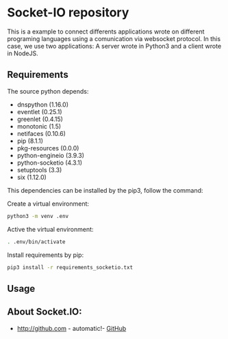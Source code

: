 # Socket-IO repository

This is a example to connect differents applications wrote on different programing languages using a comunication via websocket protocol. In this case, we use two applications: A server wrote in Python3 and a client wrote in NodeJS.

## Requirements
The source python depends:
- dnspython (1.16.0)
- eventlet (0.25.1)
- greenlet (0.4.15)
- monotonic (1.5)
- netifaces (0.10.6)
- pip (8.1.1)
- pkg-resources (0.0.0)
- python-engineio (3.9.3)
- python-socketio (4.3.1)
- setuptools (3.3)
- six (1.12.0)

This dependencies can be installed by the pip3, follow the command:

Create a virtual environment:
```sh
python3 -m venv .env
```

Active the virtual environment:
```sh
. .env/bin/activate
```
Install requirements by pip:

```sh
pip3 install -r requirements_socketio.txt
```

## Usage


## About Socket.IO:

- http://github.com - automatic!- [GitHub](http://github.com)
